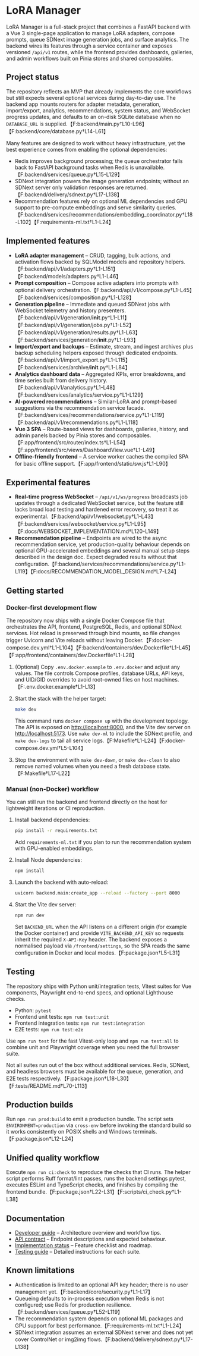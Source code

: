 # LoRA Manager

LoRA Manager is a full-stack project that combines a FastAPI backend with a Vue 3
single-page application to manage LoRA adapters, compose prompts, queue SDNext
image generation jobs, and surface analytics. The backend wires its features
through a service container and exposes versioned `/api/v1` routes, while the
frontend provides dashboards, galleries, and admin workflows built on Pinia
stores and shared composables.

## Project status

The repository reflects an MVP that already implements the core workflows but
still expects several optional services during day-to-day use. The backend app
mounts routers for adapter metadata, generation, import/export, analytics,
recommendations, system status, and WebSocket progress updates, and defaults to
an on-disk SQLite database when no `DATABASE_URL` is supplied.【F:backend/main.py†L10-L96】【F:backend/core/database.py†L14-L61】

Many features are designed to work without heavy infrastructure, yet the best
experience comes from enabling the optional dependencies:

- Redis improves background processing; the queue orchestrator falls back to
  FastAPI background tasks when Redis is unavailable.【F:backend/services/queue.py†L15-L129】
- SDNext integration powers the image generation endpoints; without an SDNext
  server only validation responses are returned.【F:backend/delivery/sdnext.py†L17-L138】
- Recommendation features rely on optional ML dependencies and GPU support to
  pre-compute embeddings and serve similarity queries.【F:backend/services/recommendations/embedding_coordinator.py†L18-L102】【F:requirements-ml.txt†L1-L24】

## Implemented features

- **LoRA adapter management** – CRUD, tagging, bulk actions, and activation
  flows backed by SQLModel models and repository helpers.【F:backend/api/v1/adapters.py†L1-L151】【F:backend/models/adapters.py†L1-L46】
- **Prompt composition** – Compose active adapters into prompts with optional
  delivery orchestration.【F:backend/api/v1/compose.py†L1-L45】【F:backend/services/composition.py†L1-L128】
- **Generation pipeline** – Immediate and queued SDNext jobs with WebSocket
  telemetry and history presenters.【F:backend/api/v1/generation/__init__.py†L1-L11】【F:backend/api/v1/generation/jobs.py†L1-L52】【F:backend/api/v1/generation/results.py†L1-L63】【F:backend/services/generation/__init__.py†L1-L93】
- **Import/export and backups** – Estimate, stream, and ingest archives plus
  backup scheduling helpers exposed through dedicated endpoints.【F:backend/api/v1/import_export.py†L1-L115】【F:backend/services/archive/__init__.py†L1-L84】
- **Analytics dashboard data** – Aggregated KPIs, error breakdowns, and time
  series built from delivery history.【F:backend/api/v1/analytics.py†L1-L48】【F:backend/services/analytics/service.py†L1-L129】
- **AI-powered recommendations** – Similar-LoRA and prompt-based suggestions via
  the recommendation service facade.【F:backend/services/recommendations/service.py†L1-L119】【F:backend/api/v1/recommendations.py†L1-L118】
- **Vue 3 SPA** – Route-based views for dashboards, galleries, history, and
  admin panels backed by Pinia stores and composables.【F:app/frontend/src/router/index.ts†L1-L54】【F:app/frontend/src/views/DashboardView.vue†L1-L49】
- **Offline-friendly frontend** – A service worker caches the compiled SPA for
  basic offline support.【F:app/frontend/static/sw.js†L1-L90】

## Experimental features

- **Real-time progress WebSocket** – `/api/v1/ws/progress` broadcasts job
  updates through a dedicated WebSocket service, but the feature still lacks
  broad load testing and hardened error recovery, so treat it as
  experimental.【F:backend/api/v1/websocket.py†L1-L43】【F:backend/services/websocket/service.py†L1-L95】【F:docs/WEBSOCKET_IMPLEMENTATION.md†L120-L149】
- **Recommendation pipeline** – Endpoints are wired to the async recommendation
  service, yet production-quality behaviour depends on optional GPU-accelerated
  embeddings and several manual setup steps described in the design doc. Expect
  degraded results without that configuration.【F:backend/services/recommendations/service.py†L1-L119】【F:docs/RECOMMENDATION_MODEL_DESIGN.md†L7-L24】

## Getting started

### Docker-first development flow

The repository now ships with a single Docker Compose file that orchestrates the
API, frontend, PostgreSQL, Redis, and optional SDNext services. Hot reload is
preserved through bind mounts, so file changes trigger Uvicorn and Vite reloads
without leaving Docker.【F:docker-compose.dev.yml†L1-L104】【F:backend/containers/dev.Dockerfile†L1-L45】【F:app/frontend/containers/dev.Dockerfile†L1-L28】

1. (Optional) Copy `.env.docker.example` to `.env.docker` and adjust any values.
   The file controls Compose profiles, database URLs, API keys, and UID/GID
   overrides to avoid root-owned files on host machines.【F:.env.docker.example†L1-L13】
2. Start the stack with the helper target:

   ```bash
   make dev
   ```

   This command runs `docker compose up` with the development topology. The API
   is exposed on <http://localhost:8000>, and the Vite dev server on
   <http://localhost:5173>. Use `make dev-ml` to include the SDNext profile, and
   `make dev-logs` to tail all service logs.【F:Makefile†L1-L24】【F:docker-compose.dev.yml†L5-L104】

3. Stop the environment with `make dev-down`, or `make dev-clean` to also remove
   named volumes when you need a fresh database state.【F:Makefile†L17-L22】

### Manual (non-Docker) workflow

You can still run the backend and frontend directly on the host for lightweight
iterations or CI reproduction.

1. Install backend dependencies:

   ```bash
   pip install -r requirements.txt
   ```

   Add `requirements-ml.txt` if you plan to run the recommendation system with
   GPU-enabled embeddings.

2. Install Node dependencies:

   ```bash
   npm install
   ```

3. Launch the backend with auto-reload:

   ```bash
   uvicorn backend.main:create_app --reload --factory --port 8000
   ```

4. Start the Vite dev server:

   ```bash
   npm run dev
   ```

   Set `BACKEND_URL` when the API listens on a different origin (for example
   the Docker container) and provide `VITE_BACKEND_API_KEY` so requests inherit
   the required `X-API-Key` header. The backend exposes a normalised payload via
   `/frontend/settings`, so the SPA reads the same configuration in Docker and
   local modes.【F:package.json†L5-L31】

## Testing

The repository ships with Python unit/integration tests, Vitest suites for Vue
components, Playwright end-to-end specs, and optional Lighthouse checks.

- Python: `pytest`
- Frontend unit tests: `npm run test:unit`
- Frontend integration tests: `npm run test:integration`
- E2E tests: `npm run test:e2e`

Use `npm run test` for the fast Vitest-only loop and `npm run test:all` to combine
unit and Playwright coverage when you need the full browser suite.

Not all suites run out of the box without additional services. Redis, SDNext,
and headless browsers must be available for the queue, generation, and E2E
tests respectively.【F:package.json†L18-L30】【F:tests/README.md†L70-L113】

## Production builds

Run `npm run prod:build` to emit a production bundle. The script sets
`ENVIRONMENT=production` via `cross-env` before invoking the standard build so
it works consistently on POSIX shells and Windows terminals.【F:package.json†L12-L24】

## Unified quality workflow

Execute `npm run ci:check` to reproduce the checks that CI runs. The helper
script performs Ruff format/lint passes, runs the backend settings pytest,
executes ESLint and TypeScript checks, and finishes by compiling the frontend
bundle.【F:package.json†L22-L31】【F:scripts/ci_check.py†L1-L38】

## Documentation

- [Developer guide](docs/DEVELOPMENT.md) – Architecture overview and workflow
  tips.
- [API contract](docs/contract.md) – Endpoint descriptions and expected
  behaviour.
- [Implementation status](docs/IMPLEMENTATION_COMPLETE.md) – Feature checklist
  and roadmap.
- [Testing guide](tests/README.md) – Detailed instructions for each suite.

## Known limitations

- Authentication is limited to an optional API key header; there is no user
  management yet.【F:backend/core/security.py†L1-L17】
- Queueing defaults to in-process execution when Redis is not configured; use
  Redis for production resilience.【F:backend/services/queue.py†L52-L119】
- The recommendation system depends on optional ML packages and GPU support for
  best performance.【F:requirements-ml.txt†L1-L24】
- SDNext integration assumes an external SDNext server and does not yet cover
  ControlNet or img2img flows.【F:backend/delivery/sdnext.py†L17-L138】

